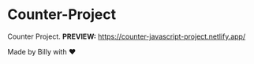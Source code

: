 # Counter-Project

Counter Project. **PREVIEW:** https://counter-javascript-project.netlify.app/

Made by Billy with ♥
